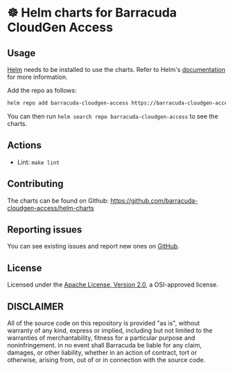 # ☸ Helm charts for Barracuda CloudGen Access

## Usage

[Helm](https://helm.sh) needs to be installed to use the charts.
Refer to Helm's [documentation](https://helm.sh/docs/) for more information.

Add the repo as follows:

```sh
helm repo add barracuda-cloudgen-access https://barracuda-cloudgen-access.github.io/helm-charts
```

You can then run `helm search repo barracuda-cloudgen-access` to see the charts.

## Actions

- Lint: `make lint`

## Contributing

The charts can be found on Github: <https://github.com/barracuda-cloudgen-access/helm-charts>

## Reporting issues

You can see existing issues and report new ones on [GitHub](https://github.com/barracuda-cloudgen-access/helm-charts/issues).

## License

Licensed under the [Apache License, Version 2.0](http://www.apache.org/licenses/LICENSE-2.0), a OSI-approved license.

## DISCLAIMER

All of the source code on this repository is provided "as is", without warranty of any kind,
express or implied, including but not limited to the warranties of merchantability,
fitness for a particular purpose and noninfringement. in no event shall Barracuda be liable for any claim,
damages, or other liability, whether in an action of contract, tort or otherwise, arising from,
out of or in connection with the source code.
